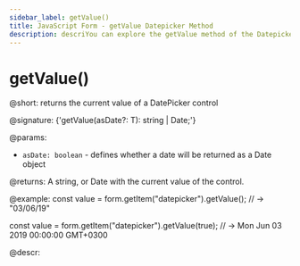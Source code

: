 ```yaml
---
sidebar_label: getValue()
title: JavaScript Form - getValue Datepicker Method 
description: descriYou can explore the getValue method of the Datepicker control of Form in the documentation of the DHTMLX JavaScript UI library. Browse developer guides and API reference, try out code examples and live demos, and download a free 30-day evaluation version of DHTMLX Suite.ption
---
```


# getValue()

@short: returns the current value of a DatePicker control

@signature: {'getValue<T extends boolean = false>(asDate?: T): string | Date;'}

@params:
- `asDate: boolean` - defines whether a date will be returned as a Date object

@returns:
A string, or Date with the current value of the control.

@example:
const value = form.getItem("datepicker").getValue();
// -> "03/06/19"

const value = form.getItem("datepicker").getValue(true);
// -> Mon Jun 03 2019 00:00:00 GMT+0300

@descr:
